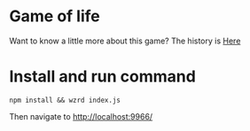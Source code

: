 # Game of life
Want to know a little more about this game? The history is [Here](https://en.wikipedia.org/wiki/Conway%27s_Game_of_Life)

# Install and run command
`npm install && wzrd index.js`

Then navigate to [http://localhost:9966/](http://localhost:9966/)
